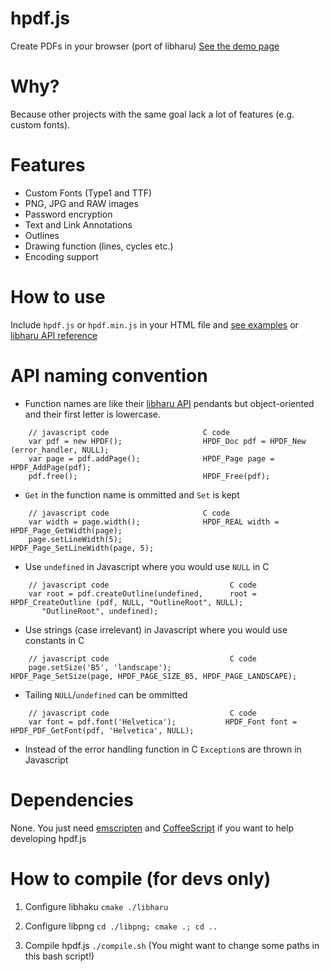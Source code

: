 hpdf.js
=======

Create PDFs in your browser (port of libharu)
[See the demo page](http://manuels.github.com/hpdf.js/)


Why?
====

Because other projects with the same goal lack a lot of features (e.g. custom fonts).


Features
========
- Custom Fonts (Type1 and TTF)
- PNG, JPG and RAW images
- Password encryption
- Text and Link Annotations
- Outlines
- Drawing function (lines, cycles etc.)
- Encoding support


How to use
==========

Include `hpdf.js` or `hpdf.min.js` in your HTML file and [see examples](http://manuels.github.com/hpdf.js/) or [libharu API reference](https://github.com/libharu/libharu/wiki)


API naming convention
=====================

- Function names are like their [libharu API](https://github.com/libharu/libharu/wiki) pendants but object-oriented and their first letter is lowercase.
```
    // javascript code                     C code
    var pdf = new HPDF();                  HPDF_Doc pdf = HPDF_New (error_handler, NULL);
    var page = pdf.addPage();              HPDF_Page page = HPDF_AddPage(pdf);
    pdf.free();                            HPDF_Free(pdf);
```

- ``Get`` in the function name is ommitted and ``Set`` is kept
```
    // javascript code                     C code
    var width = page.width();              HPDF_REAL width = HPDF_Page_GetWidth(page);
    page.setLineWidth(5);                  HPDF_Page_SetLineWidth(page, 5);
```

- Use ``undefined`` in Javascript where you would use ``NULL`` in C
```
    // javascript code                           C code
    var root = pdf.createOutline(undefined,      root = HPDF_CreateOutline (pdf, NULL, "OutlineRoot", NULL);
       "OutlineRoot", undefined);
```

- Use strings (case irrelevant) in Javascript where you would use constants in C
```
    // javascript code                           C code
    page.setSize('B5', 'landscape');             HPDF_Page_SetSize(page, HPDF_PAGE_SIZE_B5, HPDF_PAGE_LANDSCAPE);
```

- Tailing ``NULL``/``undefined`` can be ommitted
```
    // javascript code                           C code
    var font = pdf.font('Helvetica');           HPDF_Font font = HPDF_PDF_GetFont(pdf, 'Helvetica', NULL);
```

- Instead of the error handling function in C ``Exception``s are thrown in Javascript


Dependencies
============

None. You just need [emscripten](https://github.com/kripken/emscripten) and [CoffeeScript](http://www.coffeescript.org/) if you want to help developing hpdf.js


How to compile (for devs only)
===============================

1. Configure libhaku
``cmake ./libharu``

1. Configure libpng
``cd ./libpng; cmake .; cd ..``

2. Compile hpdf.js
``./compile.sh``
(You might want to change some paths in this bash script!)

